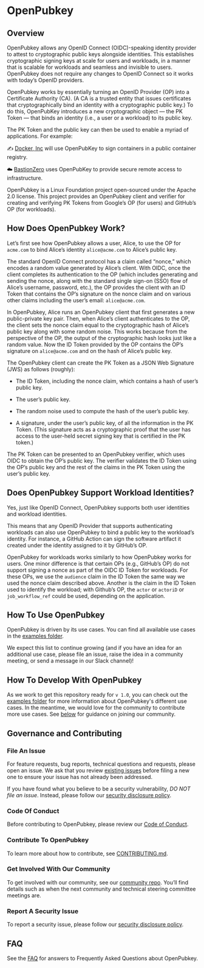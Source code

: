 # OpenPubkey

## Overview

OpenPubkey allows any OpenID Connect (OIDC)-speaking identity provider to attest to cryptographic public keys alongside identities. This establishes cryptographic signing keys at scale for users and workloads, in a manner that is scalable for workloads and seamless and invisible to users. OpenPubkey does not require any changes to OpenID Connect so it works with today’s OpenID providers.

OpenPubkey works by essentially turning an OpenID Provider (OP) into a Certificate Authority (CA). (A CA is a trusted entity that issues certificates that cryptographically bind an identity with a cryptographic public key.) To do this, OpenPubKey introduces a new cryptographic object — the PK Token — that binds an identity (i.e., a user or a workload) to its public key.

The PK Token and the public key can then be used to enable a myriad of applications. For example:

✍️ [Docker, Inc](https://www.linkedin.com/company/docker/) will use OpenPubKey to sign containers in a public container registry.

☁️ [BastionZero](https://www.linkedin.com/company/bastionzero/) uses OpenPubKey to provide secure remote access to infrastructure.

OpenPubkey is a Linux Foundation project open-sourced under the Apache 2.0 license. This project provides an OpenPubkey client and verifier for creating and verifying PK Tokens from Google’s OP (for users) and GitHub’s OP (for workloads).

## How Does OpenPubkey Work?

Let’s first see how OpenPubkey allows a user, Alice, to use the OP for `acme.com` to bind Alice’s identity `alice@acme.com` to Alice’s public key.  

The standard OpenID Connect protocol has a claim called “nonce,” which encodes a random value generated by Alice’s client. With OIDC, once the client completes its authentication to the OP (which includes generating and sending the nonce, along with the standard single sign-on (SSO) flow of Alice’s username, password, etc.), the OP provides the client with an ID Token that contains the OP’s signature on the nonce claim and on various other claims including the user’s email: `alice@acme.com`.  

In OpenPubkey, Alice runs an OpenPubkey client that first generates a new public-private key pair. Then, when Alice’s client authenticates to the OP, the client sets the nonce claim equal to the cryptographic hash of Alice’s public key along with some random noise. This works because from the perspective of the OP, the output of the cryptographic hash looks just like a random value. Now the ID Token provided by the OP contains the OP’s signature on `alice@acme.com` and on the hash of Alice’s public key. 

The OpenPubkey client can create the PK Token as a JSON Web Signature (JWS) as follows (roughly):
 
  * The ID Token, including the nonce claim, which contains a hash of user’s public key.

  * The user’s public key.

  * The random noise used to compute the hash of the user’s public key.

  * A signature, under the user’s public key, of all the information in the PK Token. (This signature acts as a cryptographic proof that the user has access to the user-held secret signing key that is certified in the PK token.)

The PK Token can be presented to an OpenPubkey verifier, which uses OIDC to obtain the OP’s public key. The verifier validates the ID Token using the OP’s public key and the rest of the claims in the PK Token using the user’s public key.

## Does OpenPubkey Support Workload Identities?

Yes, just like OpenID Connect, OpenPubkey supports both user identities and workload identities.

This means that any OpenID Provider that supports authenticating workloads can also use OpenPubkey to bind a public key to the workload’s identity. For instance, a GitHub Action can sign the software artifact it created under the identity assigned to it by GitHub’s OP.

OpenPubkey for workloads works similarly to how OpenPubkey works for users. One minor difference is that certain OPs (e.g., GitHub’s OP) do not support signing a nonce as part of the OIDC ID Token for workloads. For these OPs, we use the `audience` claim in the ID Token the same way we used the nonce claim described above. Another is the claim in the ID Token used to identify the workload; with Github’s OP, the `actor` or `actoriD` or `job_workflow_ref` could be used, depending on the application.

## How To Use OpenPubkey

OpenPubkey is driven by its use cases. You can find all available use cases in the [examples folder](./examples/). 

We expect this list to continue growing (and if you have an idea for an additional use case, please file an issue, raise the idea in a community meeting, or send a message in our Slack channel)!

## How To Develop With OpenPubkey

As we work to get this repository ready for `v 1.0`, you can check out the [examples folder](./examples/) for more information about OpenPubkey's different use cases. In the meantime, we would love for the community to contribute more use cases. See [below](#get-involved-with-our-community) for guidance on joining our community.

## Governance and Contributing

### File An Issue

For feature requests, bug reports, technical questions and requests, please open an issue. We ask that you review [existing issues](https://github.com/openpubkey/openpubkey/issues) before filing a new one to ensure your issue has not already been addressed. 

If you have found what you believe to be a security vulnerability, *DO NOT file an issue*. Instead, please follow our [security disclosure policy](./SECURITY.md).

### Code Of Conduct
Before contributing to OpenPubkey, please review our [Code of Conduct](./CODE-OF-CONDUCT.md).

### Contribute To OpenPubkey
To learn more about how to contribute, see [CONTRIBUTING.md](./CONTRIBUTING.md).

### Get Involved With Our Community
To get involved with our community, see our [community repo](https://github.com/openpubkey/community/). You’ll find details such as when the next community and technical steering committee meetings are.

### Report A Security Issue
To report a security issue, please follow our [security disclosure policy](./SECURITY.md). 

## FAQ
See the [FAQ](./docs/FAQ.md) for answers to Frequently Asked Questions about OpenPubkey.

